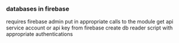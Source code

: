 ### databases in firebase

requires firebase admin
put in appropriate calls to the module
get api service account or api key from firebase 
create db reader script with appropriate authentications

